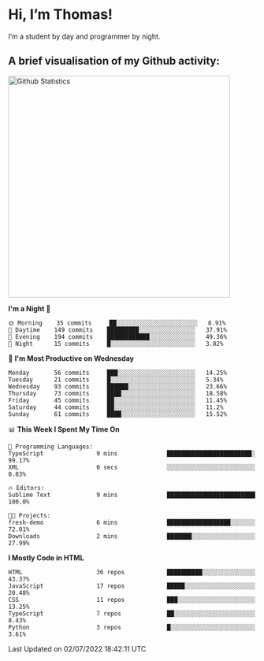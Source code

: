 # Hi, I’m Thomas!
I’m a student by day and programmer by night.

## A brief visualisation of my Github activity:

<img title="My Github Statistics" alt="Github Statistics" width="450px" src="https://github-readme-stats.vercel.app/api?username=thomasrettig&show_icons=true&include_all_commits=true&count_private=true&&hide=issues&theme=tokyonight&border_radius=6px"/>

<!--START_SECTION:waka-->
**I'm a Night 🦉** 

```text
🌞 Morning    35 commits     ██░░░░░░░░░░░░░░░░░░░░░░░   8.91% 
🌆 Daytime    149 commits    █████████░░░░░░░░░░░░░░░░   37.91% 
🌃 Evening    194 commits    ████████████░░░░░░░░░░░░░   49.36% 
🌙 Night      15 commits     █░░░░░░░░░░░░░░░░░░░░░░░░   3.82%

```
📅 **I'm Most Productive on Wednesday** 

```text
Monday       56 commits     ███░░░░░░░░░░░░░░░░░░░░░░   14.25% 
Tuesday      21 commits     █░░░░░░░░░░░░░░░░░░░░░░░░   5.34% 
Wednesday    93 commits     ██████░░░░░░░░░░░░░░░░░░░   23.66% 
Thursday     73 commits     ████░░░░░░░░░░░░░░░░░░░░░   18.58% 
Friday       45 commits     ██░░░░░░░░░░░░░░░░░░░░░░░   11.45% 
Saturday     44 commits     ██░░░░░░░░░░░░░░░░░░░░░░░   11.2% 
Sunday       61 commits     ████░░░░░░░░░░░░░░░░░░░░░   15.52%

```


📊 **This Week I Spent My Time On** 

```text
💬 Programming Languages: 
TypeScript               9 mins              ████████████████████████░   99.17% 
XML                      0 secs              ░░░░░░░░░░░░░░░░░░░░░░░░░   0.83%

🔥 Editors: 
Sublime Text             9 mins              █████████████████████████   100.0%

🐱‍💻 Projects: 
fresh-demo               6 mins              ██████████████████░░░░░░░   72.01% 
Downloads                2 mins              ███████░░░░░░░░░░░░░░░░░░   27.99%

```

**I Mostly Code in HTML** 

```text
HTML                     36 repos            ██████████░░░░░░░░░░░░░░░   43.37% 
JavaScript               17 repos            █████░░░░░░░░░░░░░░░░░░░░   20.48% 
CSS                      11 repos            ███░░░░░░░░░░░░░░░░░░░░░░   13.25% 
TypeScript               7 repos             ██░░░░░░░░░░░░░░░░░░░░░░░   8.43% 
Python                   3 repos             █░░░░░░░░░░░░░░░░░░░░░░░░   3.61%

```



 Last Updated on 02/07/2022 18:42:11 UTC
<!--END_SECTION:waka-->
